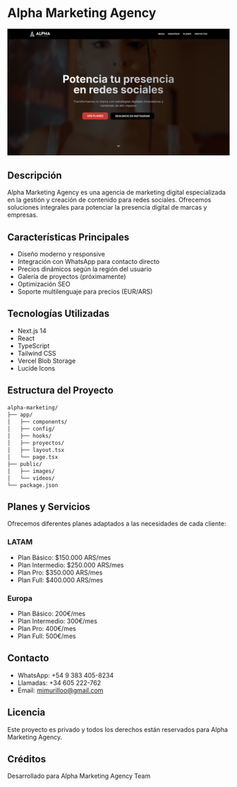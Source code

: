 # Alpha Marketing Agency

![Alpha Marketing Agency Preview](/public/images/cover.png)

## Descripción
Alpha Marketing Agency es una agencia de marketing digital especializada en la gestión y creación de contenido para redes sociales. Ofrecemos soluciones integrales para potenciar la presencia digital de marcas y empresas.

## Características Principales
- Diseño moderno y responsive
- Integración con WhatsApp para contacto directo
- Precios dinámicos según la región del usuario
- Galería de proyectos (próximamente)
- Optimización SEO
- Soporte multilenguaje para precios (EUR/ARS)

## Tecnologías Utilizadas
- Next.js 14
- React
- TypeScript
- Tailwind CSS
- Vercel Blob Storage
- Lucide Icons

## Estructura del Proyecto
```
alpha-marketing/
├── app/
│   ├── components/
│   ├── config/
│   ├── hooks/
│   ├── proyectos/
│   ├── layout.tsx
│   └── page.tsx
├── public/
│   ├── images/
│   └── videos/
└── package.json
```

## Planes y Servicios
Ofrecemos diferentes planes adaptados a las necesidades de cada cliente:

### LATAM
- Plan Básico: $150.000 ARS/mes
- Plan Intermedio: $250.000 ARS/mes
- Plan Pro: $350.000 ARS/mes
- Plan Full: $400.000 ARS/mes

### Europa
- Plan Básico: 200€/mes
- Plan Intermedio: 300€/mes
- Plan Pro: 400€/mes
- Plan Full: 500€/mes

## Contacto
- WhatsApp: +54 9 383 405-8234
- Llamadas: +34 605 222-762
- Email: mimurilloo@gmail.com

## Licencia
Este proyecto es privado y todos los derechos están reservados para Alpha Marketing Agency.

## Créditos
Desarrollado para Alpha Marketing Agency Team 